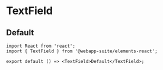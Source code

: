 # TextField

## Default

```tsx
import React from 'react';
import { TextField } from '@webapp-suite/elements-react';

export default () => <TextField>Default</TextField>;
```
